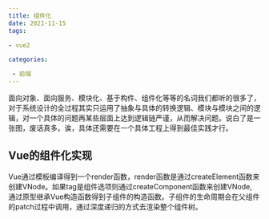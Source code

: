 ```yaml
---
title: 组件化
date: 2021-11-15
tags: 

- vue2

categories:

 - 前端
---
```




面向对象、面向服务、模块化、基于构件、组件化等等的名词我们都听的很多了，对于系统设计的全过程其实只运用了抽象与具体的转换逻辑、模块与模块之间的逻辑，对一个具体的问题再某些层面上达到逻辑链严谨，从而解决问题。说白了是一张图，废话真多。诶，具体还需要在一个具体工程上得到最佳实践才行。



## Vue的组件化实现

Vue通过模板编译得到一个render函数，render函数是通过createElement函数来创建VNode。如果tag是组件选项则通过createComponent函数来创建VNode, 通过原型继承Vue构造函数得到子组件的构造函数。子组件的生命周期会在父组件的patch过程中调用，通过深度递归的方式去渲染整个组件树。







